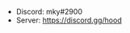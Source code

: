 - Discord: mky#2900
- Server: https://discord.gg/hood

<!---
iownrachel/iownrachel is a ✨ special ✨ repository because its `README.md` (this file) appears on your GitHub profile.
You can click the Preview link to take a look at your changes.
--->
